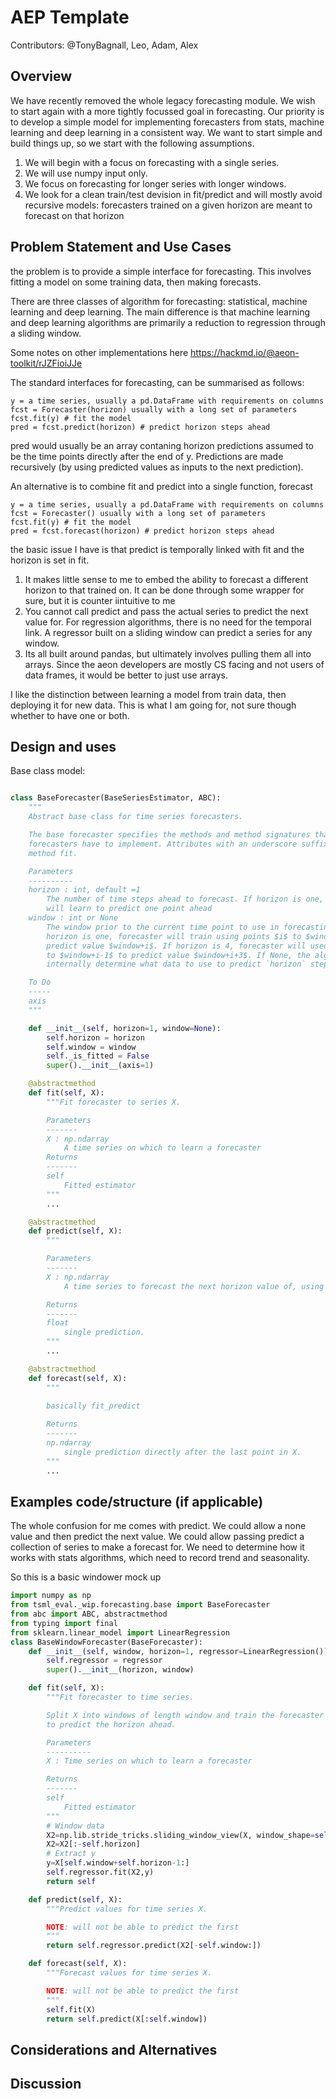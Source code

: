 # AEP Template

Contributors: @TonyBagnall, Leo, Adam, Alex

## Overview

We have recently removed the whole legacy forecasting module. We wish to start again 
with a more tightly focussed goal in forecasting. Our priority is to develop a 
simple model for implementing forecasters from stats, machine learning and deep 
learning in a consistent way. We want to start simple and build things up, so we 
start with the following assumptions.

1. We will begin with a focus on forecasting with a single series.
2. We will use numpy input only.
3. We focus on forecasting for longer series with longer windows.
4. We look for a clean train/test devision in fit/predict and will mostly avoid 
   recursive models: forecasters trained on a given horizon are meant to forecast on 
   that horizon

## Problem Statement and Use Cases

the problem is to provide a simple interface for forecasting. This involves fitting 
a model on some training data, then making forecasts. 

There are three classes of algorithm for forecasting: statistical, machine learning 
and deep learning. The main difference is that machine learning and deep learning 
algorithms are primarily a reduction to regression through a sliding window. 

Some notes on other implementations here
https://hackmd.io/@aeon-toolkit/rJZFioiJJe

The standard interfaces for forecasting, can be summarised as follows:


```
y = a time series, usually a pd.DataFrame with requirements on columns
fcst = Forecaster(horizon) usually with a long set of parameters
fcst.fit(y) # fit the model
pred = fcst.predict(horizon) # predict horizon steps ahead
``` 
pred would usually be an array contaning horizon predictions assumed to be the time 
points directly after the end of y. Predictions are made 
recursively (by using predicted values as inputs to the next prediction).

An alternative is to combine fit and predict into a single function, forecast
```
y = a time series, usually a pd.DataFrame with requirements on columns
fcst = Forecaster() usually with a long set of parameters
fcst.fit(y) # fit the model
pred = fcst.forecast(horizon) # predict horizon steps ahead
``` 

the basic issue I have is that predict is temporally linked with fit and the 
horizon is set in fit. 
1. It makes little sense to me to embed the ability to forecast a different horizon 
   to that trained on. It can be done through some wrapper for sure, but it is 
   counter iintuitive to me
2. You cannot call  predict and pass the actual series to predict the next value for.
   For regression algorithms, there is no need for the temporal link. A regressor 
   built on a sliding window can predict a series for any window.
3. Its all built around pandas, but ultimately involves pulling them all into arrays.
   Since the aeon developers are mostly CS facing and not users of data frames, it 
   would be better to just use arrays. 

I like the distinction between learning a model from train data, then deploying it 
for new data. This is what I am going for, not sure though whether to have one or 
both. 

## Design and uses

Base class model:

```python

class BaseForecaster(BaseSeriesEstimator, ABC):
    """
    Abstract base class for time series forecasters.

    The base forecaster specifies the methods and method signatures that all
    forecasters have to implement. Attributes with an underscore suffix are set in the
    method fit.

    Parameters
    ----------
    horizon : int, default =1
        The number of time steps ahead to forecast. If horizon is one, the forecaster
        will learn to predict one point ahead
    window : int or None
        The window prior to the current time point to use in forecasting. So if
        horizon is one, forecaster will train using points $i$ to $window+i-1$ to
        predict value $window+i$. If horizon is 4, forecaster will used points $i$
        to $window+i-1$ to predict value $window+i+3$. If None, the algorithm will
        internally determine what data to use to predict `horizon` steps ahead.

    To Do
    -----
    axis
    """

    def __init__(self, horizon=1, window=None):
        self.horizon = horizon
        self.window = window
        self._is_fitted = False
        super().__init__(axis=1)

    @abstractmethod
    def fit(self, X):
        """Fit forecaster to series X.

        Parameters
        -------
        X : np.ndarray
            A time series on which to learn a forecaster
        Returns
        -------
        self
            Fitted estimator
        """
        ...

    @abstractmethod
    def predict(self, X):
        """

        Parameters
        -------
        X : np.ndarray
            A time series to forecast the next horizon value of, using fitted model

        Returns
        -------
        float
            single prediction.
        """
        ...

    @abstractmethod
    def forecast(self, X):
        """

        basically fit_predict
        
        Returns
        -------
        np.ndarray
            single prediction directly after the last point in X.
        """
        ...

```

## Examples code/structure (if applicable)

The whole confusion for me comes with predict. We could allow a none value and then 
predict the next value. We could allow passing predict a collection of series to make a forecast for.
We need to determine how it works with stats algorithms, which need to record trend 
and seasonality. 

So this is a basic windower mock up

```python
import numpy as np
from tsml_eval._wip.forecasting.base import BaseForecaster
from abc import ABC, abstractmethod
from typing import final
from sklearn.linear_model import LinearRegression
class BaseWindowForecaster(BaseForecaster):
    def __init__(self, window, horizon=1, regressor=LinearRegression()):
        self.regressor = regressor
        super().__init__(horizon, window)

    def fit(self, X):
        """Fit forecaster to time series.

        Split X into windows of length window and train the forecaster on each window
        to predict the horizon ahead.

        Parameters
        ----------
        X : Time series on which to learn a forecaster

        Returns
        -------
        self
            Fitted estimator
        """
        # Window data
        X2=np.lib.stride_tricks.sliding_window_view(X, window_shape=self.window)
        X2=X2[:-self.horizon]
        # Extract y
        y=X[self.window+self.horizon-1:]
        self.regressor.fit(X2,y)
        return self

    def predict(self, X):
        """Predict values for time series X.

        NOTE: will not be able to predict the first
        """
        return self.regressor.predict(X2[-self.window:])

    def forecast(self, X):
        """Forecast values for time series X.

        NOTE: will not be able to predict the first
        """
        self.fit(X)
        return self.predict(X[:self.window])
   ```


## Considerations and Alternatives


## Discussion


